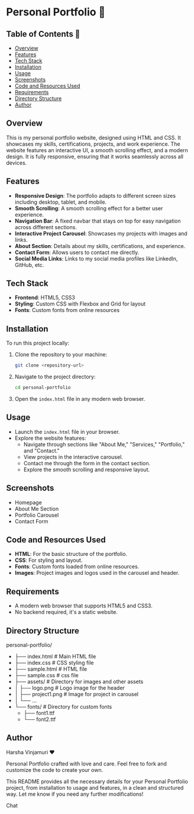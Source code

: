 # Personal Portfolio 🌟

## Table of Contents 📑
- [Overview](#overview)
- [Features](#features)
- [Tech Stack](#tech-stack)
- [Installation](#installation)
- [Usage](#usage)
- [Screenshots](#screenshots)
- [Code and Resources Used](#code-and-resources-used)
- [Requirements](#requirements)
- [Directory Structure](#directory-structure)
- [Author](#author)

## Overview
This is my personal portfolio website, designed using HTML and CSS. It showcases my skills, certifications, projects, and work experience. The website features an interactive UI, a smooth scrolling effect, and a modern design. It is fully responsive, ensuring that it works seamlessly across all devices.

## Features
- **Responsive Design**: The portfolio adapts to different screen sizes including desktop, tablet, and mobile.
- **Smooth Scrolling**: A smooth scrolling effect for a better user experience.
- **Navigation Bar**: A fixed navbar that stays on top for easy navigation across different sections.
- **Interactive Project Carousel**: Showcases my projects with images and links.
- **About Section**: Details about my skills, certifications, and experience.
- **Contact Form**: Allows users to contact me directly.
- **Social Media Links**: Links to my social media profiles like LinkedIn, GitHub, etc.

## Tech Stack
- **Frontend**: HTML5, CSS3
- **Styling**: Custom CSS with Flexbox and Grid for layout
- **Fonts**: Custom fonts from online resources

## Installation
To run this project locally:

1. Clone the repository to your machine:
    ```bash
    git clone <repository-url>
    ```

2. Navigate to the project directory:
    ```bash
    cd personal-portfolio
    ```

3. Open the `index.html` file in any modern web browser.

## Usage
- Launch the `index.html` file in your browser.
- Explore the website features:
  - Navigate through sections like "About Me," "Services," "Portfolio," and "Contact."
  - View projects in the interactive carousel.
  - Contact me through the form in the contact section.
  - Explore the smooth scrolling and responsive layout.

## Screenshots
- Homepage
- About Me Section
- Portfolio Carousel
- Contact Form

## Code and Resources Used
- **HTML**: For the basic structure of the portfolio.
- **CSS**: For styling and layout.
- **Fonts**: Custom fonts loaded from online resources.
- **Images**: Project images and logos used in the carousel and header.

## Requirements
- A modern web browser that supports HTML5 and CSS3.
- No backend required, it's a static website.

## Directory Structure
personal-portfolio/
- ├── index.html # Main HTML file
- ├── index.css # CSS styling file
- ├── sample.html #  HTML file
- ├── sample.css  #  css file
- ├── assets/ # Directory for images and other assets
- │ ├── logo.png # Logo image for the header
- │ ├── project1.png # Image for project in carousel
- │ └── ...
- └── fonts/ # Directory for custom fonts
    - ├── font1.ttf
    - └── font2.ttf

## Author
Harsha Vinjamuri ❤️

Personal Portfolio crafted with love and care. Feel free to fork and customize the code to create your own.

This README provides all the necessary details for your Personal Portfolio project, from installation to usage and features, in a clean and structured way. Let me know if you need any further modifications!














Chat
